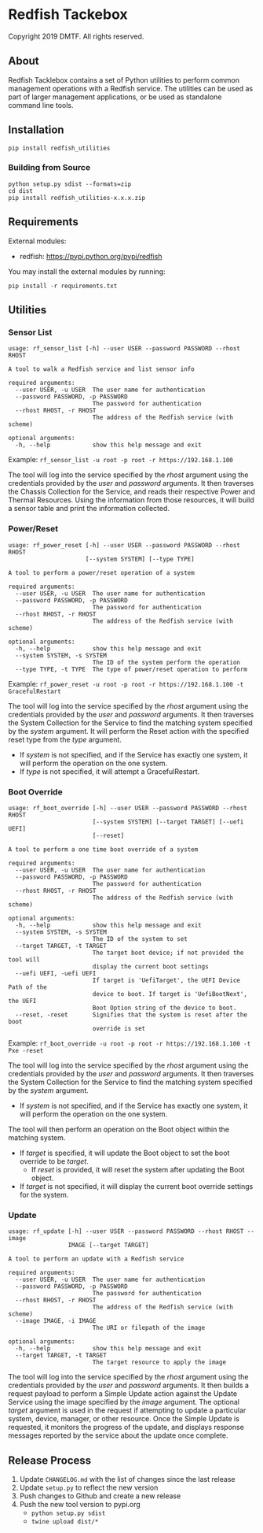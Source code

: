 # Redfish Tackebox

Copyright 2019 DMTF. All rights reserved.

## About

Redfish Tacklebox contains a set of Python utilities to perform common management operations with a Redfish service.
The utilities can be used as part of larger management applications, or be used as standalone command line tools.

## Installation

`pip install redfish_utilities`


### Building from Source

```
python setup.py sdist --formats=zip
cd dist
pip install redfish_utilities-x.x.x.zip
```


## Requirements

External modules:
* redfish: https://pypi.python.org/pypi/redfish

You may install the external modules by running:

`pip install -r requirements.txt`


## Utilities


### Sensor List

```
usage: rf_sensor_list [-h] --user USER --password PASSWORD --rhost RHOST

A tool to walk a Redfish service and list sensor info

required arguments:
  --user USER, -u USER  The user name for authentication
  --password PASSWORD, -p PASSWORD
                        The password for authentication
  --rhost RHOST, -r RHOST
                        The address of the Redfish service (with scheme)

optional arguments:
  -h, --help            show this help message and exit
```

Example: `rf_sensor_list -u root -p root -r https://192.168.1.100`

The tool will log into the service specified by the *rhost* argument using the credentials provided by the *user* and *password* arguments.
It then traverses the Chassis Collection for the Service, and reads their respective Power and Thermal Resources.
Using the information from those resources, it will build a sensor table and print the information collected.


### Power/Reset

```
usage: rf_power_reset [-h] --user USER --password PASSWORD --rhost RHOST
                      [--system SYSTEM] [--type TYPE]

A tool to perform a power/reset operation of a system

required arguments:
  --user USER, -u USER  The user name for authentication
  --password PASSWORD, -p PASSWORD
                        The password for authentication
  --rhost RHOST, -r RHOST
                        The address of the Redfish service (with scheme)

optional arguments:
  -h, --help            show this help message and exit
  --system SYSTEM, -s SYSTEM
                        The ID of the system perform the operation
  --type TYPE, -t TYPE  The type of power/reset operation to perform
```

Example: `rf_power_reset -u root -p root -r https://192.168.1.100 -t GracefulRestart`

The tool will log into the service specified by the *rhost* argument using the credentials provided by the *user* and *password* arguments.
It then traverses the System Collection for the Service to find the matching system specified by the *system* argument.
It will perform the Reset action with the specified reset type from the *type* argument.
* If *system* is not specified, and if the Service has exactly one system, it will perform the operation on the one system.
* If *type* is not specified, it will attempt a GracefulRestart.


### Boot Override

```
usage: rf_boot_override [-h] --user USER --password PASSWORD --rhost RHOST
                        [--system SYSTEM] [--target TARGET] [--uefi UEFI]
                        [--reset]

A tool to perform a one time boot override of a system

required arguments:
  --user USER, -u USER  The user name for authentication
  --password PASSWORD, -p PASSWORD
                        The password for authentication
  --rhost RHOST, -r RHOST
                        The address of the Redfish service (with scheme)

optional arguments:
  -h, --help            show this help message and exit
  --system SYSTEM, -s SYSTEM
                        The ID of the system to set
  --target TARGET, -t TARGET
                        The target boot device; if not provided the tool will
                        display the current boot settings
  --uefi UEFI, -uefi UEFI
                        If target is 'UefiTarget', the UEFI Device Path of the
                        device to boot. If target is 'UefiBootNext', the UEFI
                        Boot Option string of the device to boot.
  --reset, -reset       Signifies that the system is reset after the boot
                        override is set
```

Example: `rf_boot_override -u root -p root -r https://192.168.1.100 -t Pxe -reset`

The tool will log into the service specified by the *rhost* argument using the credentials provided by the *user* and *password* arguments.
It then traverses the System Collection for the Service to find the matching system specified by the *system* argument.
* If *system* is not specified, and if the Service has exactly one system, it will perform the operation on the one system.

The tool will then perform an operation on the Boot object within the matching system.
* If *target* is specified, it will update the Boot object to set the boot override to be *target*.
    * If *reset* is provided, it will reset the system after updating the Boot object.
* If *target* is not specified, it will display the current boot override settings for the system.


### Update

```
usage: rf_update [-h] --user USER --password PASSWORD --rhost RHOST --image
                 IMAGE [--target TARGET]

A tool to perform an update with a Redfish service

required arguments:
  --user USER, -u USER  The user name for authentication
  --password PASSWORD, -p PASSWORD
                        The password for authentication
  --rhost RHOST, -r RHOST
                        The address of the Redfish service (with scheme)
  --image IMAGE, -i IMAGE
                        The URI or filepath of the image

optional arguments:
  -h, --help            show this help message and exit
  --target TARGET, -t TARGET
                        The target resource to apply the image

```

The tool will log into the service specified by the *rhost* argument using the credentials provided by the *user* and *password* arguments.
It then builds a request payload to perform a Simple Update action against the Update Service using the image specified by the *image* argument.
The optional *target* argument is used in the request if attempting to update a particular system, device, manager, or other resource.
Once the Simple Update is requested, it monitors the progress of the update, and displays response messages reported by the service about the update once complete.


## Release Process

1. Update `CHANGELOG.md` with the list of changes since the last release
2. Update `setup.py` to reflect the new version
3. Push changes to Github and create a new release
4. Push the new tool version to pypi.org
    * `python setup.py sdist`
    * `twine upload dist/*`
